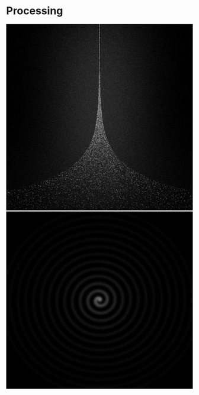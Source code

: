 # Processing




![randomStudy-000690](https://github.com/lporanta/Processing/blob/master/demo/randomStudy-000690.png)
<img src="https://github.com/lporanta/Processing/blob/master/demo/randomStudy-002863.png" width="640" height="480">
